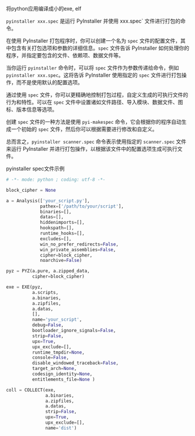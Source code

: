 将python应用编译成小的exe, elf





`pyinstaller xxx.spec` 是运行 PyInstaller 并使用 xxx.spec` 文件进行打包的命令。

在使用 PyInstaller 打包程序时，你可以创建一个名为 `spec` 文件的配置文件，其中包含有关打包选项和参数的详细信息。`spec` 文件告诉 PyInstaller 如何处理你的程序，并指定要包含的文件、依赖项、数据文件等。

当你运行 `pyinstaller` 命令时，可以将 `spec` 文件作为参数传递给命令，例如 `pyinstaller xxx.spec`。这将告诉 PyInstaller 使用指定的 `spec` 文件进行打包操作，而不是使用默认的配置选项。

通过使用 `spec` 文件，你可以更精确地控制打包过程，自定义生成的可执行文件的行为和特性。可以在 `spec` 文件中设置诸如文件路径、导入模块、数据文件、图标、版本信息等选项。

创建 `spec` 文件的一种方法是使用 `pyi-makespec` 命令，它会根据你的程序自动生成一个初始的 `spec` 文件，然后你可以根据需要进行修改和自定义。

总而言之，`pyinstaller scanner.spec` 命令表示使用指定的 `scanner.spec` 文件来运行 PyInstaller 并进行打包操作，以根据该文件中的配置选项生成可执行文件。





pyinstaller spec文件示例

```python
# -*- mode: python ; coding: utf-8 -*-

block_cipher = None

a = Analysis(['your_script.py'],
             pathex=['/path/to/your/script'],
             binaries=[],
             datas=[],
             hiddenimports=[],
             hookspath=[],
             runtime_hooks=[],
             excludes=[],
             win_no_prefer_redirects=False,
             win_private_assemblies=False,
             cipher=block_cipher,
             noarchive=False)

pyz = PYZ(a.pure, a.zipped_data,
          cipher=block_cipher)

exe = EXE(pyz,
          a.scripts,
          a.binaries,
          a.zipfiles,
          a.datas,
          [],
          name='your_script',
          debug=False,
          bootloader_ignore_signals=False,
          strip=False,
          upx=True,
          upx_exclude=[],
          runtime_tmpdir=None,
          console=False,
          disable_windowed_traceback=False,
          target_arch=None,
          codesign_identity=None,
          entitlements_file=None )

coll = COLLECT(exe,
               a.binaries,
               a.zipfiles,
               a.datas,
               strip=False,
               upx=True,
               upx_exclude=[],
               name='dist')
```

